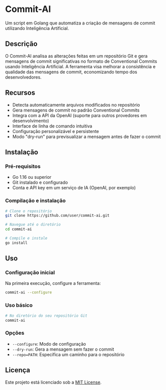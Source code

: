 # Commit-AI

Um script em Golang que automatiza a criação de mensagens de commit utilizando Inteligência Artificial.

## Descrição

O Commit-AI analisa as alterações feitas em um repositório Git e gera mensagens de commit significativas no formato de Conventional Commits usando Inteligência Artificial. A ferramenta visa melhorar a consistência e qualidade das mensagens de commit, economizando tempo dos desenvolvedores.

## Recursos

- Detecta automaticamente arquivos modificados no repositório
- Gera mensagens de commit no padrão Conventional Commits
- Integra com a API da OpenAI (suporte para outros provedores em desenvolvimento)
- Interface de linha de comando intuitiva
- Configuração personalizável e persistente
- Modo "dry-run" para previsualizar a mensagem antes de fazer o commit

## Instalação

### Pré-requisitos

- Go 1.16 ou superior
- Git instalado e configurado
- Conta e API key em um serviço de IA (OpenAI, por exemplo)

### Compilação e instalação

```bash
# Clone o repositório
git clone https://github.com/user/commit-ai.git

# Navegue até o diretório
cd commit-ai

# Compile e instale
go install
```

## Uso

### Configuração inicial

Na primeira execução, configure a ferramenta:

```bash
commit-ai --configure
```

### Uso básico

```bash
# No diretório do seu repositório Git
commit-ai
```

### Opções

- `--configure`: Modo de configuração
- `--dry-run`: Gera a mensagem sem fazer o commit
- `--repo=PATH`: Especifica um caminho para o repositório

## Licença

Este projeto está licenciado sob a [MIT License](LICENSE). 